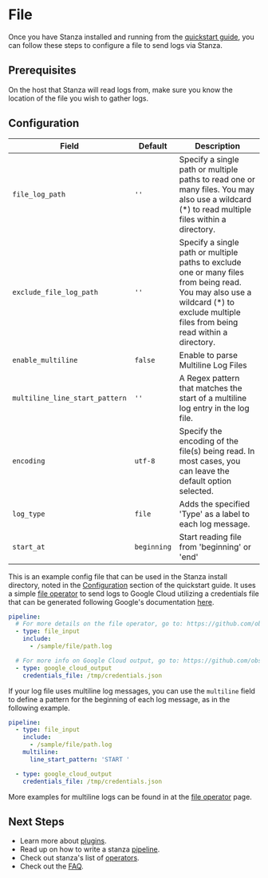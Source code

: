 # File

Once you have Stanza installed and running from the [quickstart guide](/README.md#quick-start), you can follow these steps to configure a file to send logs via Stanza.

## Prerequisites

On the host that Stanza will read logs from, make sure you know the location of the file you wish to gather logs.

## Configuration

| Field | Default | Description |
| --- | --- | --- |
| `file_log_path` | `''` | Specify a single path or multiple paths to read one or many files. You may also use a wildcard (*) to read multiple files within a directory. |
| `exclude_file_log_path` | `''` | Specify a single path or multiple paths to exclude one or many files from being read. You may also use a wildcard (*) to exclude multiple files from being read within a directory. |
| `enable_multiline` | `false` | Enable to parse Multiline Log Files |
| `multiline_line_start_pattern` | `''` | A Regex pattern that matches the start of a multiline log entry in the log file. |
| `encoding` | `utf-8` | Specify the encoding of the file(s) being read. In most cases, you can leave the default option selected. |
| `log_type` | `file` | Adds the specified 'Type' as a label to each log message. |
| `start_at` | `beginning` | Start reading file from 'beginning' or 'end' |

This is an example config file that can be used in the Stanza install directory, noted in the [Configuration](/README.md#Configuration) section of the quickstart guide. It uses a simple [file operator](/docs/operators/file_input.md) to send logs to Google Cloud utilizing a credentials file that can be generated following Google's documentation [here](https://cloud.google.com/iam/docs/creating-managing-service-account-keys).

```yaml
pipeline:
  # For more details on the file operator, go to: https://github.com/observIQ/stanza/blob/master/docs/operators/file_input.md
  - type: file_input
    include:
      - /sample/file/path.log

  # For more info on Google Cloud output, go to: https://github.com/observIQ/stanza/blob/master/docs/operators/google_cloud_output.md
  - type: google_cloud_output
    credentials_file: /tmp/credentials.json
```

If your log file uses multiline log messages, you can use the `multiline` field to define a pattern for the beginning of each log message, as in the following example.

```yaml
pipeline:
  - type: file_input
    include:
      - /sample/file/path.log
    multiline:
      line_start_pattern: 'START '

  - type: google_cloud_output
    credentials_file: /tmp/credentials.json
```

More examples for multiline logs can be found in at the [file operator](/docs/operators/file_input.md#multiline-file-input) page.

## Next Steps

- Learn more about [plugins](/docs/plugins.md).
- Read up on how to write a stanza [pipeline](/docs/pipeline.md).
- Check out stanza's list of [operators](/docs/operators/README.md).
- Check out the [FAQ](/docs/faq.md).
